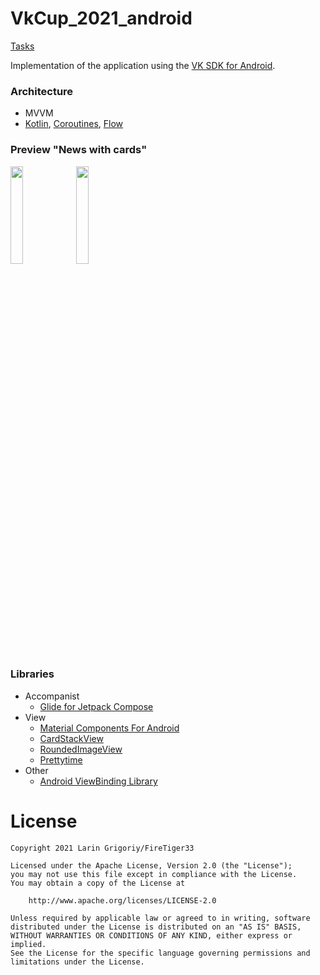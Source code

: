 # VkCup_2021_android 
[Tasks](https://vk.com/@vkteam-vk-cup-2021-mobile-elimination-17249)

Implementation of the application using the [VK SDK for Android](https://github.com/VKCOM/vk-android-sdk).

### Architecture

* MVVM
* [Kotlin](https://kotlinlang.org/), [Coroutines](https://github.com/Kotlin/kotlinx.coroutines),
  [Flow](https://kotlinlang.org/docs/flow.html)

### Preview "News with cards"
<p align="left">
<img src="gitResources/task_2_light_theme.gif" width="20%"/>
<img src="gitResources/task_2_night_theme.gif" width="20%"/>
</p>

### Libraries

* Accompanist
    * [Glide for Jetpack Compose](https://google.github.io/accompanist/glide/)
* View
    * [Material Components For Android](https://mvnrepository.com/artifact/com.google.android.material/material)
    * [CardStackView](https://github.com/yuyakaido/CardStackView)
    * [RoundedImageView](https://github.com/vinc3m1/RoundedImageView)
    * [Prettytime](https://github.com/ocpsoft/prettytime)
* Other
    * [Android ViewBinding Library](https://github.com/yogacp/android-viewbinding)

# License

```
Copyright 2021 Larin Grigoriy/FireTiger33

Licensed under the Apache License, Version 2.0 (the "License");
you may not use this file except in compliance with the License.
You may obtain a copy of the License at

    http://www.apache.org/licenses/LICENSE-2.0

Unless required by applicable law or agreed to in writing, software
distributed under the License is distributed on an "AS IS" BASIS,
WITHOUT WARRANTIES OR CONDITIONS OF ANY KIND, either express or implied.
See the License for the specific language governing permissions and
limitations under the License.
```
